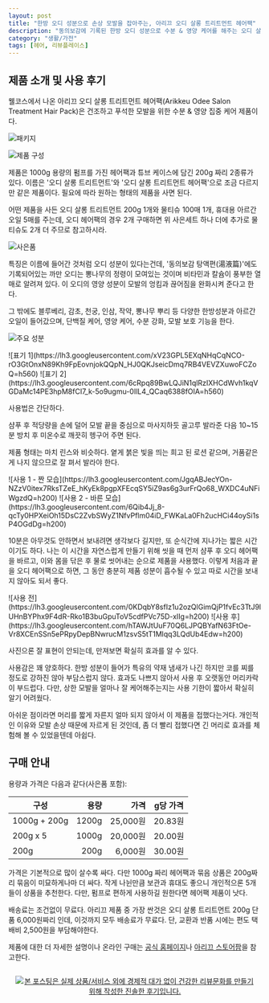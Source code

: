 ```yaml
---
layout: post
title: "한방 오디 성분으로 손상 모발을 잡아주는, 아리끄 오디 살롱 트리트먼트 헤어팩"
description: "동의보감에 기록된 한방 오디 성분으로 수분 & 영양 케어를 해주는 오디 살롱 트리트먼트 헤어팩을 사용해봤다."
category: "생활/가전"
tags: [헤어, 리뷰플레이스]
---
```


## 제품 소개 및 사용 후기

웰코스에서 나온 아리끄 오디 살롱 트리트먼트 헤어팩(Arikkeu Odee Salon Treatment Hair Pack)은
건조하고 푸석한 모발을 위한 수분 & 영양 집중 케어 제품이다.

![패키지](https://lh3.googleusercontent.com/4Bvvo4YqsQePnkLGI39gXlxUiKqzN49jgychmDpA5AFUVq-2Q1wjRmPr3SSJCgoez-RVunDuoWAOsg=s640)

![제품 구성](https://lh3.googleusercontent.com/5HK-q8YXJHWg6GCamY54i8zLMgsCLy2668JnzoAe4cWzC5-RSdVcJ2Pm6GIhgpYW4TCec_J6FAIN-w=s640)

제품은
1000g 용량의 펌프를 가진 헤어팩과
튜브 케이스에 담긴 200g 짜리 2종류가 있다.
이름은 '오디 살롱 트리트먼트'와 '오디 살롱 트리트먼트 헤어팩'으로 조금 다르지만 같은 제품이다.
필요에 따라 원하는 형태의 제품을 사면 된다.

어떤 제품을 사든 오디 살롱 트리트먼트 200g 1개와 물티슈 100매 1개, 휴대용 아르간 오일 5매를 주는데,
오디 헤어팩의 경우 2개 구매하면 위 사은세트 하나 더에 추가로 물티슈도 2개 더 주므로 참고하시라.

![사은품](https://lh3.googleusercontent.com/-9EUFWO0YiY8/Wb_dGFnveaI/AAAAAAAAXdM/GK9evVahA1Q5HsI1xDdch_4FtF4UmereACE0YBhgL/h681/arikkeu-odee-salon-treatment-hair-pack-bonus.jpg)

특징은 이름에 들어간 것처럼 오디 성분이 있다는건데,
'동의보감 탕액편(湯液篇)'에도 기록되어있는 까만 오디는
뽕나무의 정령이 모여있는 것이며
비타민과 칼슘이 풍부한 열매로 알려져 있다.
이 오디의 영양 성분이 모발의 엉킴과 끊어짐을 완화시켜 준다고 한다.

그 밖에도 블루베리, 감초, 천궁, 인삼, 작약, 뽕나무 뿌리 등 다양한 한방성분과
아르간 오일이 들어갔으며,
단백질 케어, 영양 케어, 수분 강화, 모발 보호 기능을 한다.

![주요 성분](https://lh3.googleusercontent.com/-WrABVdNveR8/Wb_c6ettj2I/AAAAAAAAXc8/OYzUK-HYRP8D42FCCX-KV4gv5KN9ZZ3pgCE0YBhgL/s640/arikkeu-odee-salon-treatment-hair-pack-material.jpg)

<p class="center" markdown="1">
![표기 1](https://lh3.googleusercontent.com/xV23GPL5EXqNHqCqNCO-rO3GtOnxN89Kh9FpEovnjokQQpN_HJ0QKJseicDmq7RB4VEVZXuwoFCZoQ=h560)
![표기 2](https://lh3.googleusercontent.com/6cRpq89BwLQJiN1qlRzIXHCdWvh1kqVGDaMc14PE3hpM8fCI7_k-5o9ugmu-0IlL4_QCaq6388fOIA=h560)
</p>

사용법은 간단하다.

샴푸 후 적당량을 손에 덜어
모발 끝을 중심으로 마사지하듯 골고루 발라준 다음
10~15분 방치 후 미온수로 깨끗히 헹구어 주면 된다.

제품 형태는 마치 린스와 비슷하다.
옅게 붉은 빛을 띄는 희고 된 로션 같으며,
거품같은게 나지 않으므로 잘 펴서 발라야 한다.

<p class="center" markdown="1">
![사용 1 - 짠 모습](https://lh3.googleusercontent.com/JgqABJecYOn-NZzV0itex7RksTZeE_hKyEk8pgpXFEcqSY5iZ9as6g3urFrQo68_WXDC4uNFiWgzdQ=h200)
![사용 2 - 바른 모습](https://lh3.googleusercontent.com/6Qib4Jj_8-qcTy0HPXeiOh15DsC2ZvbSWyZ1NfvPflm04iD_FWKaLa0Fh2ucHCi44oySi1sP4OGdDg=h200)
</p>

10분은 아무것도 안하면서 보내려면 생각보다 길지만,
또 순식간에 지나가는 짧은 시간이기도 하다.
나는 이 시간을 자연스럽게 만들기 위해
씻을 때 먼저 샴푸 후 오디 헤어팩을 바르고,
이와 몸을 닦은 후 물로 씻어내는 순으로 제품을 사용했다.
이렇게 처음과 끝을 오디 헤어팩으로 하면,
그 동안 충분히 제품 성분이 흡수될 수 있고
따로 시간을 보내지 않아도 되서 좋다.

<div class="mediablock" markdown="1">
![사용 전](https://lh3.googleusercontent.com/0KDqbY8sfIz1u2ozQlGimQjP1fvEc3TtJ9lUHnBYPhx9F4dR-Rko1B3buGpuToV5cdfPVc75D-xIIg=h200)
![사용 후](https://lh3.googleusercontent.com/hTAWJtUuF70Q6LJPQBYafN63FtOe-Vr8XCEnSSn5ePRpyDepBNwrucM1zsvS5tT1Mlqq3LQdUb4Edw=h200)
<p class="mediablock-caption">사진으론 잘 표현이 안되는데, 만져보면 확실히 효과를 알 수 있다.</p>
</div>

사용감은 꽤 양호하다.
한방 성분이 들어가 특유의 약재 냄새가 나긴 하지만 코를 찌를 정도로 강하진 않아 부담스럽지 않다.
효과도 나쁘지 않아서 사용 후 오랫동안 머리카락이 부드럽다.
다만, 상한 모발을 얼마나 잘 케어해주는지는 사용 기한이 짧아서 확실히 알기 어려웠다.

아쉬운 점이라면 머리를 짧게 자른지 얼마 되지 않아서 이 제품을 접했다는거다.
개인적인 이유와 모발 손상 때문에 자르게 된 것인데,
좀 더 빨리 접했다면 긴 머리로 효과를 체험해 볼 수 있었을텐데 아쉽다.



## 구매 안내

용량과 가격은 다음과 같다(사은품 포함):

구성         | 용량  | 가격     | g당 가격
-------------|------:|---------:|:---------:
1000g + 200g | 1200g | 25,000원 | 20.83원
200g x 5     | 1000g | 20,000원 | 20.00원
200g         |  200g |  6,000원 | 30.00원

가격은 기본적으로 많이 살수록 싸다.
다만 1000g 짜리 헤어팩과 묶음 상품은
200g짜리 묶음이 미묘하게나마 더 싸다.
작게 나뉜만큼 보관과 휴대도 좋으니 개인적으론 5개 들이 상품을 추천한다.
다만, 펌프로 편하게 사용하길 원한다면 헤어팩 제품이 낫다.

배송료는 조건없이 무료다.
아리끄 제품 중 가장 싼것은 오디 살롱 트리트먼트 200g 단품 6,000원짜리 인데,
이것까지 모두 배송료가 무료다.
단, 교환과 반품 시에는 편도 택배비 2,500원을 부담해야한다.

제품에 대한 더 자세한 설명이나 온라인 구매는
[공식 홈페이지](http://www.arikkeu.com)나
[아리끄 스토어팜](http://storefarm.naver.com/arikkeu)을 참고한다.



<div style="text-align: center; padding: 1em;"><a href="http://reviewplace.co.kr/detail.php?number=9750" target="_blank"><img src="http://reviewplace.co.kr/blog_traffic.php?key=OTc1MHxyZXpub2E%3D" border="0" alt="본 포스팅은 실제 상품/서비스 외에 경제적 대가 없이 건강한 리뷰문화를 만들기 위해 작성한 진솔한 후기입니다."></a></div>
